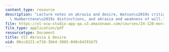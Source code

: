 ```yaml
---
content_type: resource
description: "Lecture notes on akrasia and desire, Watson\u2019s criticisms of Davidson,\
  \ Humberstone\u2019s distinctions, and akrasia and weakness of will."
file: https://ol-ocw-studio-app-qa.s3.amazonaws.com/courses/24-120-moral-psychology-spring-2009/06cc6221e7183bb43865840c64291b75_MIT24_120s09_lec07.pdf
file_type: application/pdf
resourcetype: Document
title: VII Akrasia & Desire
uid: 06cc6221-e718-3bb4-3865-840c64291b75
---
```

